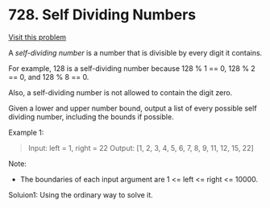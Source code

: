 # 728. Self Dividing Numbers
[Visit this problem][1]

A *self-dividing number* is a number that is divisible by every digit it contains.

For example, 128 is a self-dividing number because 128 % 1 == 0, 128 % 2 == 0, and 128 % 8 == 0.

Also, a self-dividing number is not allowed to contain the digit zero.

Given a lower and upper number bound, output a list of every possible self dividing number, including the bounds if possible.

Example 1:

>Input: 
left = 1, right = 22
Output: [1, 2, 3, 4, 5, 6, 7, 8, 9, 11, 12, 15, 22]

Note:
 - The boundaries of each input argument are 1 <= left <= right <= 10000.

Soluion1: Using the ordinary way to solve it.

[1]: https://leetcode.com/problems/self-dividing-numbers/description/
